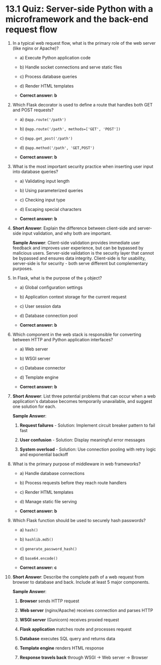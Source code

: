 # 13.1 Quiz: Server-side Python with a microframework and the back-end request flow

1. In a typical web request flow, what is the primary role of the web server (like nginx or Apache)?

   - a) Execute Python application code

   - b) Handle socket connections and serve static files

   - c) Process database queries

   - d) Render HTML templates

   - **Correct answer: b** <!--data-correct-->

2. Which Flask decorator is used to define a route that handles both GET and POST requests?

   - a) `@app.route('/path')`

   - b) `@app.route('/path', methods=['GET', 'POST'])`

   - c) `@app.get_post('/path')`

   - d) `@app.method('/path', 'GET,POST')`

   - **Correct answer: b** <!--data-correct-->

3. What is the most important security practice when inserting user input into database queries?

   - a) Validating input length

   - b) Using parameterized queries

   - c) Checking input type

   - d) Escaping special characters

   - **Correct answer: b** <!--data-correct-->

4. **Short Answer**: Explain the difference between client-side and server-side input validation, and why both are important.

   **Sample Answer**: Client-side validation provides immediate user feedback and improves user experience, but can be bypassed by malicious users. Server-side validation is the security layer that cannot be bypassed and ensures data integrity. Client-side is for usability, server-side is for security - both serve different but complementary purposes.

5. In Flask, what is the purpose of the `g` object?

   - a) Global configuration settings

   - b) Application context storage for the current request

   - c) User session data

   - d) Database connection pool

   - **Correct answer: b** <!--data-correct-->

6. Which component in the web stack is responsible for converting between HTTP and Python application interfaces?

   - a) Web server

   - b) WSGI server

   - c) Database connector

   - d) Template engine

   - **Correct answer: b** <!--data-correct-->

7. **Short Answer**: List three potential problems that can occur when a web application's database becomes temporarily unavailable, and suggest one solution for each.

   **Sample Answer**:

   1. **Request failures** - Solution: Implement circuit breaker pattern to fail fast

   2. **User confusion** - Solution: Display meaningful error messages

   3. **System overload** - Solution: Use connection pooling with retry logic and exponential backoff

8. What is the primary purpose of middleware in web frameworks?

   - a) Handle database connections

   - b) Process requests before they reach route handlers

   - c) Render HTML templates

   - d) Manage static file serving

   - **Correct answer: b** <!--data-correct-->

9. Which Flask function should be used to securely hash passwords?

   - a) `hash()`

   - b) `hashlib.md5()`

   - c) `generate_password_hash()`

   - d) `base64.encode()`

   - **Correct answer: c** <!--data-correct-->

10. **Short Answer**: Describe the complete path of a web request from browser to database and back. Include at least 5 major components.

    **Sample Answer**:

    1. **Browser** sends HTTP request

    2. **Web server** (nginx/Apache) receives connection and parses HTTP

    3. **WSGI server** (Gunicorn) receives proxied request

    4. **Flask application** matches route and processes request

    5. **Database** executes SQL query and returns data

    6. **Template engine** renders HTML response

    7. **Response travels back** through WSGI → Web server → Browser
